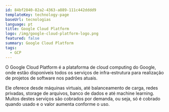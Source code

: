 ```yaml
---
id: 84bf2840-82a2-4363-a889-111c442dddd9
templateKey: technology-page
baseUrl: tecnologias
language: pt
title: Google Cloud Platform
logo: /img/google-cloud-platform-logo.png
featured: false
summary: Google Cloud Platform
tags:
  - GCP
---
```

O Google Cloud Platform é a plataforma de cloud computing do Google, onde estão disponíveis todos os serviços de infra-estrutura para realização de projetos de software nos padrões atuais.

Ele oferece desde máquinas virtuais, até balanceamento de carga, redes privadas, storage de arquivos, banco de dados e até machine learning. Muitos destes serviços são cobrados por demanda, ou seja, só é cobrado quando usado e o valor aumenta conforme o uso.
